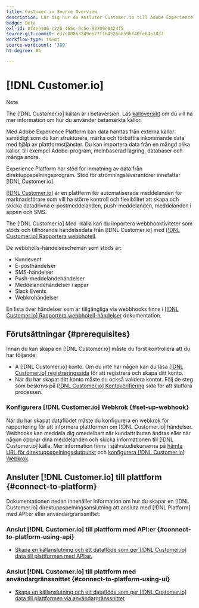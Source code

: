 ```yaml
---
title: Customer.io Source Overview
description: Lär dig hur du ansluter Customer.io till Adobe Experience Platform med hjälp av API:er eller användargränssnittet genom att utnyttja webbhooks
badge: Beta
exl-id: 0f4ee106-c22b-465c-9c5e-83709e8424f5
source-git-commit: e37c00863249e677f1645266859bf40fe6451827
workflow-type: tm+mt
source-wordcount: '389'
ht-degree: 0%

---
```


# [!DNL Customer.io]

>[!NOTE]
>
>The [!DNL Customer.io] källan är i betaversion. Läs [källöversikt](../../home.md#terms-and-conditions) om du vill ha mer information om hur du använder betamärkta källor.

Med Adobe Experience Platform kan data hämtas från externa källor samtidigt som du kan strukturera, märka och förbättra inkommande data med hjälp av plattformstjänster. Du kan importera data från en mängd olika källor, till exempel Adobe-program, molnbaserad lagring, databaser och många andra.

Experience Platform har stöd för inmatning av data från direktuppspelningsprogram. Stöd för strömningsleverantörer innefattar [!DNL Customer.io].

[[!DNL Customer.io]](https://customer.io/) är en plattform för automatiserade meddelanden för marknadsförare som vill ha större kontroll och flexibilitet att skapa och skicka datadrivna e-postmeddelanden, push-meddelanden, meddelanden i appen och SMS.

The [!DNL Customer.io] Med -källa kan du importera webbhoaktiviteter som stöds och tillhörande händelsedata från [!DNL Customer.io] med [[!DNL Customer.io] Rapportera webbhotell](https://customer.io/docs/api/webhooks/).

De webbholls-händelsescheman som stöds är:

* Kundevent
* E-posthändelser
* SMS-händelser
* Push-meddelandehändelser
* Meddelandehändelser i appar
* Slack Events
* Webkrohändelser

En lista över händelser som är tillgängliga via webbhooks finns i [[!DNL Customer.io] Rapportera webbhotell-händelser](https://customer.io/docs/webhooks/#events) dokumentation.

## Förutsättningar {#prerequisites}

Innan du kan skapa en [!DNL Customer.io] måste du först kontrollera att du har följande:

* A [!DNL Customer.io] konto. Om du inte har någon kan du läsa [[!DNL Customer.io] registreringssida](https://fly.customer.io/signup) för att registrera och skapa ditt konto.
* När du har skapat ditt konto måste du också validera kontot. Följ de steg som beskrivs på [[!DNL Customer.io] Kontoverifiering](https://customer.io/docs/account-verification/) sida för att slutföra processen.

### Konfigurera [!DNL Customer.io] Webkrok {#set-up-webhook}

När du har skapat dataflödet måste du konfigurera en webkrok för rapportering för att informera plattformen om [!DNL Customer.io] händelser. Webhooks kan meddela dig omedelbart när kundattributen ändras eller när någon öppnar dina meddelanden och skicka informationen till [!DNL Customer.io] källa. Mer information finns i självstudiekurserna på [hämta URL för direktuppspelningsslutpunkt](../../tutorials/ui/create/marketing-automation/customerio-webhook.md#get-streaming-endpoint) och [konfigurera [!DNL Customer.io] Webkrok](../../tutorials/ui/create/marketing-automation/customerio-webhook.md#set-up-webhook).

## Ansluter [!DNL Customer.io] till plattform {#connect-to-platform}

Dokumentationen nedan innehåller information om hur du skapar en [!DNL Customer.io] direktuppspelningsanslutning att ansluta med [!DNL Platform] med API:er eller användargränssnittet:

### Anslut [!DNL Customer.io] till plattform med API:er {#connect-to-platform-using-api}

* [Skapa en källanslutning och ett dataflöde som ger [!DNL Customer.io] data till plattformen med API:er.](../../tutorials/api/create/marketing-automation/customerio-webhook.md)

### Anslut [!DNL Customer.io] till plattform med användargränssnittet {#connect-to-platform-using-ui}

* [Skapa en källanslutning och ett dataflöde som ger [!DNL Customer.io] data till plattformen via användargränssnittet](../../tutorials/ui/create/marketing-automation/customerio-webhook.md)
